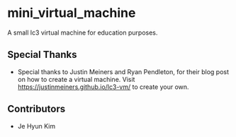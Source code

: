 # mini_virtual_machine
A small lc3 virtual machine for education purposes.

## Special Thanks
* Special thanks to Justin Meiners and Ryan Pendleton, for their blog post on how to create a virtual machine. Visit https://justinmeiners.github.io/lc3-vm/ to create your own. 

## Contributors
* Je Hyun Kim
